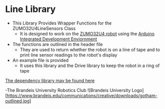 Line Library
=============
+ This Library Provides Wrapper Functions for the ZUMO32U4LineSensors Class  
    + It is designed to work on the [ZUMO32U4 robot](https://www.pololu.com/docs/0J63/all) using the [Arduino Integrated Development Enviornment](https://www.arduino.cc/en/Main/Software)
+ The functions are outlined in the header file  
    + They are used to return whether the robot is on a line of tape and to print line sensor readings to the robot's display 
+ An example file is provided
    + It uses this library and the Drive library to keep the robot in a ring of tape

[The dependency library may be found here](http://pololu.github.io/zumo-32u4-arduino-library/)  
 
-The Brandeis University Robotics Club
![Brandeis University Logo][https://www.brandeis.edu/communications/creative/downloads/gotham-outlined.jpg]
